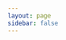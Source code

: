 ```yaml
---
layout: page
sidebar: false
---
```

<script setup>
import {
  VPTeamPage,
  VPTeamPageTitle,
  VPTeamMembers,
  VPTeamPageSection
} from 'vitepress/theme'

const members = [
  {
    avatar: 'https://www.github.com/yyx990803.png',
    name: 'Ayoub Otmani',
    title: 'Entraîneur et directeur technique',
    links: [
      { icon: 'twitter', link: 'https://twitter.com/youyuxi' }
    ]
  },
  {
    avatar: 'https://www.github.com/yyx990803.png',
    name: 'Bernardo Dupont',
    title: 'Entraîneur et directeur technique',
    links: [
      { icon: 'twitter', link: 'https://twitter.com/youyuxi' }
    ]
  },
  {
    avatar: 'https://www.github.com/yyx990803.png',
    name: 'Geoffrey Petri',
    title: 'Président',
  },
  {
    avatar: 'https://www.github.com/yyx990803.png',
    name: 'Cyrille Protière',
    title: 'Secrétaire',
  },
  {
    avatar: 'https://www.github.com/yyx990803.png',
    name: 'Dragos Mocanu',
    title: 'Trésorier',
  },
  {
    avatar: 'https://www.github.com/yyx990803.png',
    name: 'Laurent Galin',
    title: 'Membre CA',
  },
]
</script>

<VPTeamPage>
  <VPTeamPageTitle>
    <template #title>
      Notre équipe
    </template>
    <template #lead>
      Ils ne portent pas tous un kimono, mais chacun a sa mission spéciale.
      Professeurs, bénévoles, maîtres de l’ombre...<br/>
      faîtes connaissance avec notre équipe.
    </template>
  </VPTeamPageTitle>
  <VPTeamMembers :members />
    <VPTeamPageSection>
    <template #title>Informations du club</template>
    <template #lead>...</template>
    <template #members>
    </template>
  </VPTeamPageSection>
</VPTeamPage>